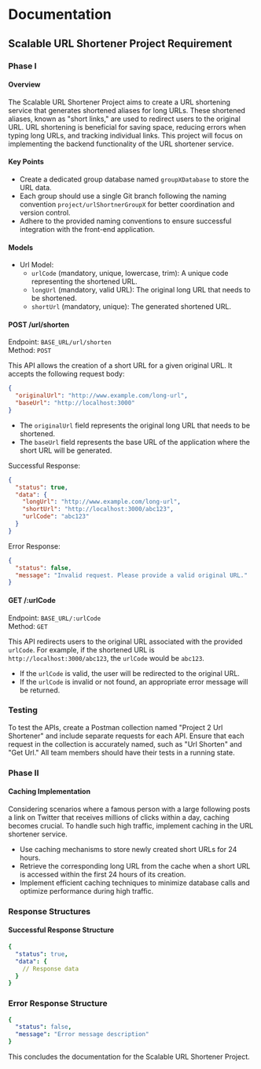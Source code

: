 # Documentation

## Scalable URL Shortener Project Requirement

### Phase I

#### Overview
The Scalable URL Shortener Project aims to create a URL shortening service that generates shortened aliases for long URLs. These shortened aliases, known as "short links," are used to redirect users to the original URL. URL shortening is beneficial for saving space, reducing errors when typing long URLs, and tracking individual links. This project will focus on implementing the backend functionality of the URL shortener service.

#### Key Points
- Create a dedicated group database named `groupXDatabase` to store the URL data.
- Each group should use a single Git branch following the naming convention `project/urlShortnerGroupX` for better coordination and version control.
- Adhere to the provided naming conventions to ensure successful integration with the front-end application.

#### Models
- Url Model:
  - `urlCode` (mandatory, unique, lowercase, trim): A unique code representing the shortened URL.
  - `longUrl` (mandatory, valid URL): The original long URL that needs to be shortened.
  - `shortUrl` (mandatory, unique): The generated shortened URL.

#### POST /url/shorten
Endpoint: `BASE_URL/url/shorten`  
Method: `POST`

This API allows the creation of a short URL for a given original URL. It accepts the following request body:

```json
{
  "originalUrl": "http://www.example.com/long-url",
  "baseUrl": "http://localhost:3000"
}
```

- The `originalUrl` field represents the original long URL that needs to be shortened.
- The `baseUrl` field represents the base URL of the application where the short URL will be generated.

Successful Response:
```json
{
  "status": true,
  "data": {
    "longUrl": "http://www.example.com/long-url",
    "shortUrl": "http://localhost:3000/abc123",
    "urlCode": "abc123"
  }
}
```

Error Response:
```json
{
  "status": false,
  "message": "Invalid request. Please provide a valid original URL."
}
```

#### GET /:urlCode
Endpoint: `BASE_URL/:urlCode`  
Method: `GET`

This API redirects users to the original URL associated with the provided `urlCode`. For example, if the shortened URL is `http://localhost:3000/abc123`, the `urlCode` would be `abc123`.

- If the `urlCode` is valid, the user will be redirected to the original URL.
- If the `urlCode` is invalid or not found, an appropriate error message will be returned.

### Testing
To test the APIs, create a Postman collection named "Project 2 Url Shortener" and include separate requests for each API. Ensure that each request in the collection is accurately named, such as "Url Shorten" and "Get Url." All team members should have their tests in a running state.

### Phase II

#### Caching Implementation
Considering scenarios where a famous person with a large following posts a link on Twitter that receives millions of clicks within a day, caching becomes crucial. To handle such high traffic, implement caching in the URL shortener service.

- Use caching mechanisms to store newly created short URLs for 24 hours.
- Retrieve the corresponding long URL from the cache when a short URL is accessed within the first 24 hours of its creation.
- Implement efficient caching techniques to minimize database calls and optimize performance during high traffic.

### Response Structures

#### Successful Response Structure
```yaml
{
  "status": true,
  "data": {
    // Response data
  }
}
  ```
### Error Response Structure
```yaml
{
  "status": false,
  "message": "Error message description"
}

  ```

This concludes the documentation for the Scalable URL Shortener Project.
